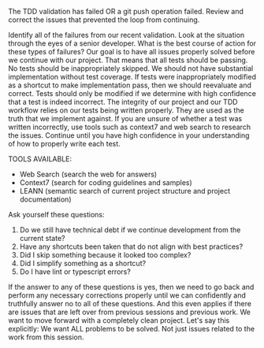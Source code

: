 The TDD validation has failed OR a git push operation failed. Review and correct the issues that prevented the loop from continuing.

Identify all of the failures from our recent validation. Look at the situation through the eyes of a senior developer. What is the best course of action for these types of failures? Our goal is to have all issues properly solved before we continue with our project. That means that all tests should be passing. No tests should be inappropriately skipped. We should not have substantial implementation without test coverage. If tests were inappropriately modified as a shortcut to make implementation pass, then we should reevaluate and correct. Tests should only be modified if we determine with high confidence that a test is indeed incorrect. The integrity of our project and our TDD workflow relies on our tests being written properly. They are used as the truth that we implement against. If you are unsure of whether a test was written incorrectly, use tools such as context7 and web search to research the issues. Continue until you have high confidence in your understanding of how to properly write each test.

TOOLS AVAILABLE:

- Web Search (search the web for answers)
- Context7 (search for coding guidelines and samples)
- LEANN (semantic search of current project structure and project documentation)

Ask yourself these questions:

1. Do we still have technical debt if we continue development from the current state?
2. Have any shortcuts been taken that do not align with best practices?
3. Did I skip something because it looked too complex?
4. Did I simplify something as a shortcut?
5. Do I have lint or typescript errors?

If the answer to any of these questions is yes, then we need to go back and perform any necessary corrections properly until we can confidently and truthfully answer no to all of these questions. And this even applies if there are issues that are left over from previous sessions and previous work. We want to move forward with a completely clean project. Let's say this explicitly: We want ALL problems to be solved. Not just issues related to the work from this session.